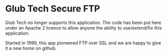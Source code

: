 Glub Tech Secure FTP
=========

Glub Tech no longer supports this application. The code has been put here under an Apache 2 licence to allow anyone the ability to use/extend/fix this application.

Started in 1999, this app pioneered FTP over SSL and we are happy to give it a new home on github.
